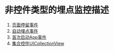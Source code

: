 # 非控件类型的埋点监控描述

1. [页面停留事件](pageduration.md)
2. [自动埋点事件](autoevent.md)
3. [首次启动App事件](uitableview.md)
4. [集合控件UICollectionView](uicollectionview.md)

